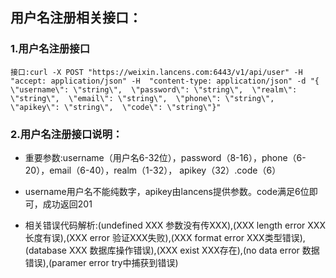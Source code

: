 ## 用户名注册相关接口：

### 1.用户名注册接口

`接口:curl -X POST "https://weixin.lancens.com:6443/v1/api/user" -H  "accept: application/json" -H  "content-type: application/json" -d "{  \"username\": \"string\",  \"password\": \"string\",  \"realm\": \"string\",  \"email\": \"string\",  \"phone\": \"string\",  \"apikey\": \"string\",  \"code\": \"string\"}"`

### 2.用户名注册接口说明：

* 重要参数:username（用户名6-32位），password（8-16），phone（6-20），email（6-40），realm（1-32），          apikey（32）.code（6）

* username用户名不能纯数字，apikey由lancens提供参数。code满足6位即可，成功返回201

* 相关错误代码解析:\(undefined XXX 参数没有传XXX\),\(XXX length error XXX长度有误\),\(XXX error 验证XXX失败\),\(XXX format error XXX类型错误\),\(database XXX 数据库操作错误\),\(XXX exist XXX存在\),\(no data error 数据错误\),\(paramer error try中捕获到错误\)

###### 



